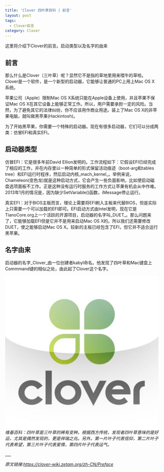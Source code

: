 ```yaml
---
title: 'Clover 四叶草百科 | 前言'
layout: post
tags:
  - Clover前言
category: Clover
---
```


这里将介绍下Clover的前言。启动类型以及名字的由来

<!--more-->

## **前言**

那么什么是Clover（三叶草）呢？显然它不是指的草地里用来喂牛的草啦。Clover是一个软件，是一个新型的启动器，它能够让普通的PC上用上Mac OS X系统。

苹果公司（Apple）限制Mac OS X系统只能在Apple设备上使用，并且苹果不保证Mac OS X在其它设备上能够正常工作。所以，用户需要承担一定的风险。当然，为了避免其它的法律纠纷，你不应该用作商业用途。装上了Mac OS X的非苹果电脑，就叫做黑苹果(Hackintosh)。

为了开始黑苹果，你需要一个特殊的启动器。现在有很多启动器，它们可以分成两类：仿冒EFI和真实EFI。

## **启动器类型**

仿冒EFI：它是很多年前David Ellion发明的。工作流程如下：它假设EFI已经完成了相应的工作，并在内存里以一种简单的形式保留活动痕迹（boot-arg和tables tree）和EFI运行时程序，然后启动内核_mach_kernel_。举例来说，Chameleon(变色龙)就是这种启动方式，它会产生一些负面影响，比如使启动磁盘选项面板不工作。正是这种没有运行时服务的工作方式让苹果有机会从中作难。2013年1月的情况是，因为缺少SetVariable()函数，iMessage停止运行。

真实EFI：对于BIOS主板而言，理论上需要将EFI刷入主板来代替BIOS，但是实际上只需要一个可以加载的EFI即可。EFI启动方式由Intel发明，现在它是TianoCore.org上一个活跃的开源项目，启动器的名字叫_DUET_。那么问题来了，它能够加载EFI但是它并不是用来启动Mac OS X的。所以我们还需要修改DUET，使之能够启动Mac OS X。较新的主板已经包含了EFI，但它并不适合运行黑苹果。

## **名字由来**

启动器的名字_Clover_由一位创建者kabyl命名。他发现了四叶草和Mac键盘上Commmand键的相似之处，由此起了Clover这个名字。

<img src="/assets/posts/Clover-logo/logo.jpg" style="display:block;margin:auto"/>*维基百科：四叶草是三叶草的稀有变种。根据西方传统，发现者四叶草意味的是好运，尤其是偶然发现的，更是祥瑞之兆。另外，第一片叶子代表信仰，第二片叶子代表希望，第三片叶子代表爱情，第四片叶子代表运气。*
<p>
</p>
___

*原文链接:<https://clover-wiki.zetam.org/zh-CN/Preface>*

